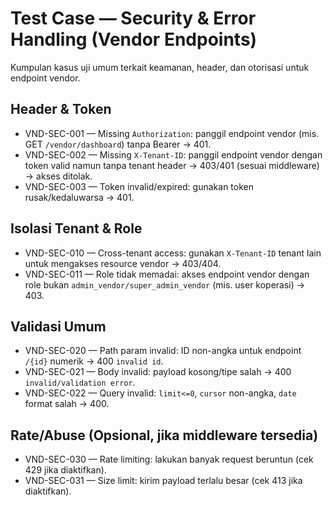 # Test Case — Security & Error Handling (Vendor Endpoints)

Kumpulan kasus uji umum terkait keamanan, header, dan otorisasi untuk endpoint vendor.

## Header & Token
- VND-SEC-001 — Missing `Authorization`: panggil endpoint vendor (mis. GET `/vendor/dashboard`) tanpa Bearer → 401.
- VND-SEC-002 — Missing `X-Tenant-ID`: panggil endpoint vendor dengan token valid namun tanpa tenant header → 403/401 (sesuai middleware) → akses ditolak.
- VND-SEC-003 — Token invalid/expired: gunakan token rusak/kedaluwarsa → 401.

## Isolasi Tenant & Role
- VND-SEC-010 — Cross-tenant access: gunakan `X-Tenant-ID` tenant lain untuk mengakses resource vendor → 403/404.
- VND-SEC-011 — Role tidak memadai: akses endpoint vendor dengan role bukan `admin_vendor/super_admin_vendor` (mis. user koperasi) → 403.

## Validasi Umum
- VND-SEC-020 — Path param invalid: ID non-angka untuk endpoint `/{id}` numerik → 400 `invalid id`.
- VND-SEC-021 — Body invalid: payload kosong/tipe salah → 400 `invalid/validation error`.
- VND-SEC-022 — Query invalid: `limit<=0`, `cursor` non-angka, `date` format salah → 400.

## Rate/Abuse (Opsional, jika middleware tersedia)
- VND-SEC-030 — Rate limiting: lakukan banyak request beruntun (cek 429 jika diaktifkan).
- VND-SEC-031 — Size limit: kirim payload terlalu besar (cek 413 jika diaktifkan).


